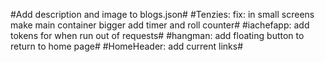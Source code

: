 #Add description and image to blogs.json#
#Tenzies: 
fix: in small screens make main container bigger
add timer and roll counter#
#iachefapp: add tokens for when run out of requests#
#hangman: add floating button to return to home page#
#HomeHeader: add current links#
